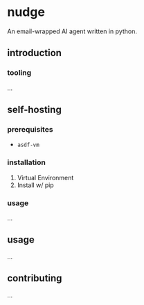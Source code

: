 # nudge
An email-wrapped AI agent written in python.

## introduction 

### tooling

...

## self-hosting

### prerequisites

- `asdf-vm`

### installation 

1. Virtual Environment
2. Install w/ pip

### usage

...

## usage

...

## contributing

...
